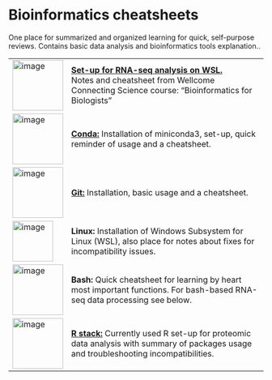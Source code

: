 Bioinformatics cheatsheets
================

One place for summarized and organized learning for quick, self-purpose
reviews. Contains basic data analysis and bioinformatics tools
explanation..

|                                                                    |                                                                                                                                                                        |
|--------------------------------------------------------------------|------------------------------------------------------------------------------------------------------------------------------------------------------------------------|
| <img src="../images/bioinformatics.png" width="100" alt="image" /> | **[Set-up for RNA-seq analysis on WSL.](setup.ipynb)** <br>Notes and cheatsheet from Wellcome Connecting Science course: “Bioinformatics for Biologists”               |
| <img src="../images/conda.png" width="100" alt="image" />          | **[Conda:](conda_cheatsheet.ipynb)** Installation of miniconda3, set-up, quick reminder of usage and a cheatsheet.                                                     |
| <img src="../images/git.png" width="100" alt="image" />            | **[Git:](git.ipynb)** Installation, basic usage and a cheatsheet.                                                                                                      |
| <img src="../images/linux.svg" height="80" alt="image" />          | **Linux:** Installation of Windows Subsystem for Linux (WSL), also place for notes about fixes for incompatibility issues.                                             |
| <img src="../images/bash.png" width="100" alt="image" />           | **Bash:** Quick cheatsheet for learning by heart most important functions. For bash-based RNA-seq data processing see below.                                           |
| <img src="../images/R_logo.svg" width="100" alt="image" />         | **[R stack:](R_stack_cheatsheet.md)** Currently used R set-up for proteomic data analysis with summary of packages<break> usage and troubleshooting incompatibilities. |
